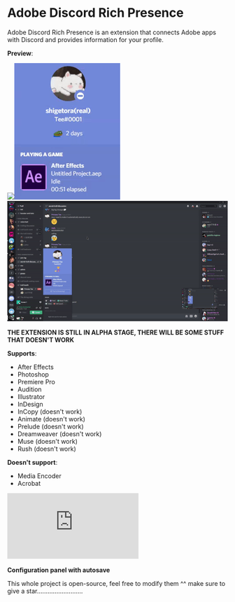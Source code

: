 # Adobe Discord Rich Presence

Adobe Discord Rich Presence is an extension that connects Adobe apps with Discord and provides information for your profile.

**Preview**:

![](https://cdn.discordapp.com/attachments/738153603079995453/749741755003306084/rpc.png)![](demo/rpc.gif)![](demo/preview.gif)

**THE EXTENSION IS STILL IN ALPHA STAGE, THERE WILL BE SOME STUFF THAT DOESN'T WORK**

**Supports**:
- After Effects
- Photoshop
- Premiere Pro
- Audition
- Illustrator
- InDesign
- InCopy (doesn't work)
- Animate (doesn't work)
- Prelude (doesn't work)
- Dreamweaver (doesn't work)
- Muse (doesn't work)
- Rush (doesn't work)

**Doesn't support**:
- Media Encoder
- Acrobat

![Installation guide](https://github.com/lolitee/adobe-discord-rpc/blob/master/GUIDE.md)

**Configuration panel with autosave**

This whole project is open-source, feel free to modify them ^^
make sure to give a star..........................
